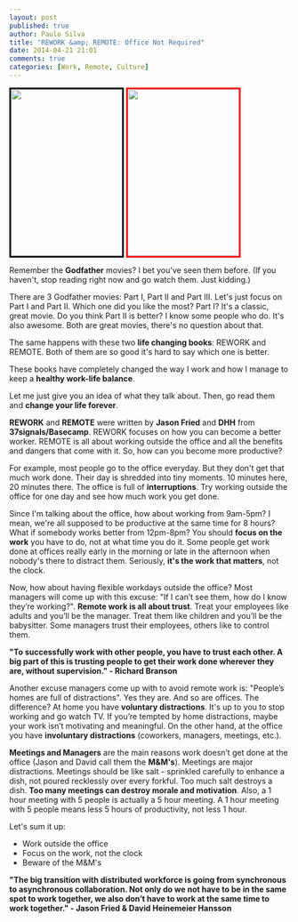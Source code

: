 ```yaml
---
layout: post
published: true
author: Paulo Silva
title: "REWORK &amp; REMOTE: Office Not Required"
date: 2014-04-21 21:01
comments: true
categories: [Work, Remote, Culture]
---
```


<p>
<img style="border-style:solid;border-color:black;" src="{{ root_url }}/images/rework.jpg" height="300px" width="200px"/>

<img style="border-style:solid;border-color:red;" src="{{ root_url }}/images/remote.png" height="300px" width="200px"/>
</p>

Remember the **Godfather** movies? I bet you've seen them before. (If you haven't, stop reading right now and go watch them. Just kidding.)

There are 3 Godfather movies: Part I, Part II and Part III. Let's just focus on Part I and Part II. Which one did you like the most? Part I? It's a classic, great movie. Do you think Part II is better? I know some people who do. It's also awesome. Both are great movies, there's no question about that.

The same happens with these two **life changing books**: REWORK and REMOTE. Both of them are so good it's hard to say which one is better.

These books have completely changed the way I work and how I manage to keep a **healthy work-life balance**.

Let me just give you an idea of what they talk about. Then, go read them and **change your life forever**.

<!-- more -->

**REWORK** and **REMOTE** were written by **Jason Fried** and **DHH** from **37signals/Basecamp**.
REWORK focuses on how you can become a better worker. REMOTE is all about working outside the office and all the benefits and dangers that come with it. So, how can you become more productive? 

For example, most people go to the office everyday. But they don't get that much work done. Their day is shredded into tiny moments. 10 minutes here, 20 minutes there. The office is full of **interruptions**. Try working outside the office for one day and see how much work you get done.

Since I'm talking about the office, how about working from 9am-5pm? I mean, we're all supposed to be productive at the same time for 8 hours? What if somebody works better from 12pm-8pm? You should **focus on the work** you have to do, not at what time you do it. Some people get work done at offices really early in the morning or late in the afternoon when nobody's there to distract them. Seriously, **it's the work that matters**, not the clock.

Now, how about having flexible workdays outside the office? Most managers will come up with this excuse: "If I can’t see them, how do I know they’re working?". **Remote work is all about trust**. Treat your employees like adults and you’ll be the manager. Treat them like children and you’ll be the babysitter. Some managers trust their employees, others like to control them.

**"To successfully work with other people, you have to trust each other. A big part of this is trusting people to get their work done wherever they are, without supervision." - Richard Branson**

Another excuse managers come up with to avoid remote work is: "People’s homes are full of distractions". Yes they are. And so are offices. The difference? At home you have **voluntary distractions**. It's up to you to stop working and go watch TV. If you’re tempted by home distractions, maybe your work isn’t motivating and meaningful. On the other hand, at the office you have **involuntary distractions** (coworkers, managers, meetings, etc.).

**Meetings and Managers** are the main reasons work doesn’t get done at the office (Jason and David call them the **M&M's**). Meetings are major distractions. Meetings should be like salt - sprinkled carefully to enhance a dish, not poured recklessly over every forkful. Too much salt destroys a dish. **Too many meetings can destroy morale and motivation**. Also, a 1 hour meeting with 5 people is actually a 5 hour meeting. A 1 hour meeting with 5 people means less 5 hours of productivity, not less 1 hour.

Let's sum it up:

* Work outside the office
* Focus on the work, not the clock
* Beware of the M&M's

**"The big transition with distributed workforce is going from synchronous to asynchronous collaboration. Not only do we not have to be in the same spot to work together, we also don’t have to work at the same time to work together." - Jason Fried & David Heinemeier Hansson**
